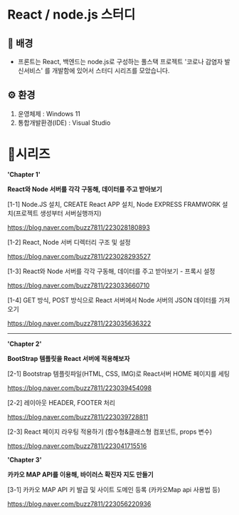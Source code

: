 
# **React / node.js 스터디**

## 🧐 배경

 - 프론트는 React, 백엔드는 node.js로 구성하는 풀스택 프로젝트
 '코로나 감염자 발신서비스' 를 개발함에 있어서
 스터디 시리즈를 모았습니다.


##  ⚙️ 환경
1.  운영체제 : Windows 11
2.  통합개발환경(IDE) : Visual Studio


# 📜시리즈

    
**'Chapter 1'**

**React와 Node 서버를 각각 구동해, 데이터를 주고 받아보기**

[1-1] 
Node.JS 설치, CREATE React APP 설치, Node EXPRESS FRAMWORK 설치(프로젝트 생성부터 서버실행까지)

https://blog.naver.com/buzz7811/223028180893

[1-2]
React, Node 서버 디렉터리 구조 및 설정

https://blog.naver.com/buzz7811/223028293527

[1-3]
React와 Node 서버를 각각 구동해, 데이터를 주고 받아보기 - 프록시 설정

https://blog.naver.com/buzz7811/223033660710

[1-4]
GET 방식, POST 방식으로 React 서버에서 Node 서버의 JSON 데이터를 가져오기

https://blog.naver.com/buzz7811/223035636322

<hr>

**'Chapter 2'**

**BootStrap 템플릿을 React 서버에 적용해보자**


[2-1]
Bootstrap 템플릿파일(HTML, CSS, IMG)로 React서버 HOME 페이지를 세팅

https://blog.naver.com/buzz7811/223039454098

[2-2]
레이아웃 HEADER, FOOTER 처리

https://blog.naver.com/buzz7811/223039728811

[2-3]
React 페이지 라우팅 적용하기 (함수형&클래스형 컴포넌트, props 변수)

https://blog.naver.com/buzz7811/223041715516

**'Chapter 3'**

**카카오 MAP API를 이용해, 바이러스 확진자 지도 만들기**

[3-1]
카카오 MAP API 키 발급 및 사이트 도메인 등록 (카카오Map api 사용법 등)

https://blog.naver.com/buzz7811/223056220936

